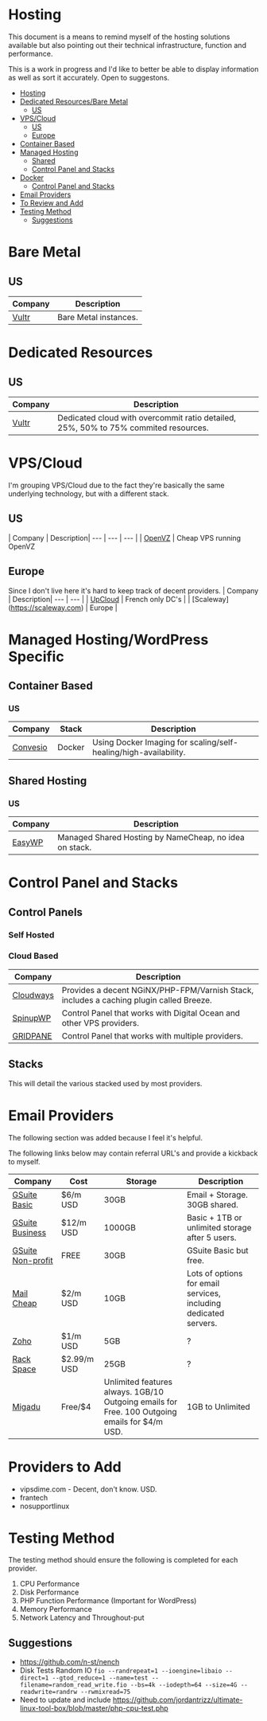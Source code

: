 # Hosting
This document is a means to remind myself of the hosting solutions available but also pointing out their technical infrastructure, function and performance.

This is a work in progress and I'd like to better be able to display information as well as sort it accurately. Open to suggestons.

<!--ts-->
   * [Hosting](hosting.md#hosting)
   * [Dedicated Resources/Bare Metal](hosting.md#dedicated-resourcesbare-metal)
      * [US](hosting.md#us)
   * [VPS/Cloud](hosting.md#vpscloud)
      * [US](hosting.md#us-1)
      * [Europe](hosting.md#europe)
   * [Container Based](hosting.md#container-based)
   * [Managed Hosting](hosting.md#managed-hosting)
      * [Shared](hosting.md#shared)
      * [Control Panel and Stacks](hosting.md#control-panel-and-stacks)
   * [Docker](hosting.md#docker)
      * [Control Panel and Stacks](hosting.md#control-panel-and-stacks-1)
   * [Email Providers](hosting.md#email-providers)
   * [To Review and Add](hosting.md#to-review-and-add)
   * [Testing Method](hosting.md#testing-method)
      * [Suggestions](hosting.md#suggestions)

<!-- Added by: jtrask, at: Thu Oct 24 12:56:05 PDT 2019 -->

<!--te-->

# Bare Metal
## US
Company | Description|
 --- | --- | 
| [Vultr](https://www.vultr.com/products/bare-metal/) | Bare Metal instances.

# Dedicated Resources
## US
Company | Description|
 --- | --- |
| [Vultr](https://www.vultr.com/products/dedicated-cloud/) | Dedicated cloud with overcommit ratio detailed, 25%, 50% to 75% commited resources.

# VPS/Cloud
I'm grouping VPS/Cloud due to the fact they're basically the same underlying technology, but with a different stack.

## US
| Company | Description|
 --- | --- | --- |
| [OpenVZ](https://openvz.io/) | Cheap VPS running OpenVZ

## Europe
Since I don't live here it's hard to keep track of decent providers.
| Company | Description|
 --- | --- |
| [UpCloud](https://upcloud.com/) | French only DC's |
| [Scaleway] (https://scaleway.com) | Europe |

# Managed Hosting/WordPress Specific
## Container Based
### US
| Company | Stack |  Description |
 --- | --- | --- |
| [Convesio](https://convesio.com/) | Docker | Using Docker Imaging for scaling/self-healing/high-availability.

## Shared Hosting
### US
Company | Description|
 --- | --- |
[EasyWP](https://easywp.com)| Managed Shared Hosting by NameCheap, no idea on stack.

# Control Panel and Stacks
## Control Panels
### Self Hosted
### Cloud Based
Company | Description|
 --- | --- |
| [Cloudways](https://www.cloudways.com/en/pricing.php) | Provides a decent NGiNX/PHP-FPM/Varnish Stack, includes a caching plugin called Breeze.
| [SpinupWP](https://spinupwp.com)| Control Panel that works with Digital Ocean and other VPS providers.
| [GRIDPANE](https://gridpane.com/) | Control Panel that works with multiple providers.

## Stacks
This will detail the various stacked used by most providers.

# Email Providers
The following section was added because I feel it's helpful.
<aside class="notice">The following links below may contain referral URL's and provide a kickback to myself.</aside>

Company | Cost | Storage | Description|
 --- | --- | --- | --- |
 [GSuite Basic](https://goo.gl/P1dcnY) | $6/m USD | 30GB | Email + Storage. 30GB shared.
 [GSuite Business](https://goo.gl/P1dcnY) | $12/m USD | 1000GB | Basic + 1TB or unlimited storage after 5 users.
 [GSuite Non-profit](https://support.google.com/nonprofits/answer/3367223?hl=en) | FREE | 30GB | GSuite Basic but free.
 [Mail Cheap](https://www.mailcheap.co/client/aff.php?aff=51) | $2/m USD | 10GB | Lots of options for email services, including dedicated servers.
 [Zoho](https://www.zoho.com/mail/zohomail-pricing.html) | $1/m USD | 5GB | ?
 [Rack Space](https://www.rackspace.com/email-hosting) | $2.99/m USD | 25GB | ?
 [Migadu](https://www.migadu.com) | Free/$4 | Unlimited features always. 1GB/10 Outgoing emails for Free. 100 Outgoing emails for $4/m USD. | 1GB to Unlimited

# Providers to Add
- vipsdime.com - Decent, don't know. USD.
- frantech
- nosupportlinux

# Testing Method
The testing method should ensure the following is completed for each provider.

1. CPU Performance
2. Disk Performance
3. PHP Function Performance (Important for WordPress)
4. Memory Performance
5. Network Latency and Throughout-put

##  Suggestions
- https://github.com/n-st/nench
- Disk Tests Random IO ```fio --randrepeat=1 --ioengine=libaio --direct=1 --gtod_reduce=1 --name=test --filename=random_read_write.fio --bs=4k --iodepth=64 --size=4G --readwrite=randrw --rwmixread=75```
- Need to update and include https://github.com/jordantrizz/ultimate-linux-tool-box/blob/master/php-cpu-test.php
